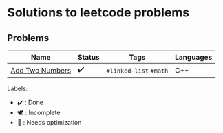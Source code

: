 # Solutions to leetcode problems

## Problems

Name | Status | Tags | Languages
------------ | ------------- | ------------- | -------------
[Add Two Numbers](AddTwoNumbers.cpp) | :heavy_check_mark: | `#linked-list` `#math` | C++

Labels:

* :heavy_check_mark: : Done
* :dove: : Incomplete
* :rocket: : Needs optimization
